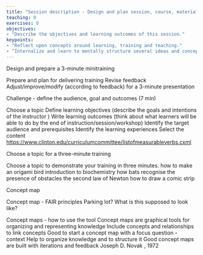 ```yaml
---
title: "Session description - Design and plan session, course, materials"
teaching: 0
exercises: 0
objectives:
- "Describe the objectives and learning outcomes of this session."
keypoints:
- "Reflect upon concepts around learning, training and teaching."
- "Internalize and learn to mentally structure several ideas and concepts related to learning, training and teaching."
---
```


Design and prepare a 3-minute minitraining

Prepare and plan for delivering training 
Revise feedback 
Adjust/improve/modify (according to feedback) for a 3-minute presentation

Challenge - define the audience, goal and outcomes (7 min)

Choose a topic
Define learning objectives (describe the goals and intentions of the instructor )
Write learning outcomes (think about what learners will be able to do by the end of instruction/session/workshop)
Identify the target audience and prerequisites
Identify the learning experiences
Select the content
https://www.clinton.edu/curriculumcommittee/listofmeasurableverbs.cxml


Choose a topic  for a three-minute training

Choose a topic to demonstrate your training in three minutes. 
how to make an origami bird
introduction to biochemistry
how bats recognise the presence of obstacles
the second law of Newton
how to draw a comic strip



Concept map

Concept map - FAIR principles
Parking lot?
What is this supposed to look like?


Concept maps - how to use the tool
Concept maps are graphical tools for organizing and representing knowledge
Include concepts and relationships to link concepts
Good to start a concept map with a focus question - context
Help to organize knowledge and to structure it
Good concept maps are built with iterations and feedback
Joseph D. Novak , 1972


